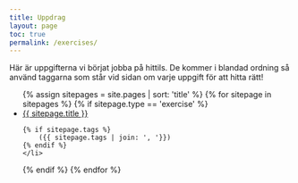 ```yaml
---
title: Uppdrag
layout: page
toc: true
permalink: /exercises/
---
```


Här är uppgifterna vi börjat jobba på hittils. De kommer i blandad ordning så använd taggarna som står vid sidan om varje uppgift för att hitta rätt!

<ul>
{% assign sitepages = site.pages | sort: 'title' %}
{% for sitepage in sitepages %}
  {% if sitepage.type == 'exercise' %}
    <li>
    <a href="{{ site.baseurl }}{{ sitepage.url }}">{{ sitepage.title }}</a>

    {% if sitepage.tags %}
        ({{ sitepage.tags | join: ', '}})
    {% endif %}
    </li>
  {% endif %}
{% endfor %}
</ul>
